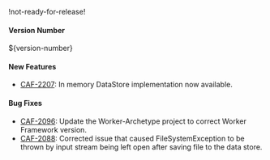 !not-ready-for-release!

#### Version Number
${version-number}

#### New Features
 - [CAF-2207](https://jira.autonomy.com/browse/CAF-2207): In memory DataStore implementation now available.

#### Bug Fixes

 - [CAF-2096](https://jira.autonomy.com/browse/CAF-2096): Update the Worker-Archetype project to correct Worker
 Framework version.
 - [CAF-2088](https://jira.autonomy.com/browse/CAF-2088): Corrected issue that caused FileSystemException to be thrown
 by input stream being left open after saving file to the data store.

